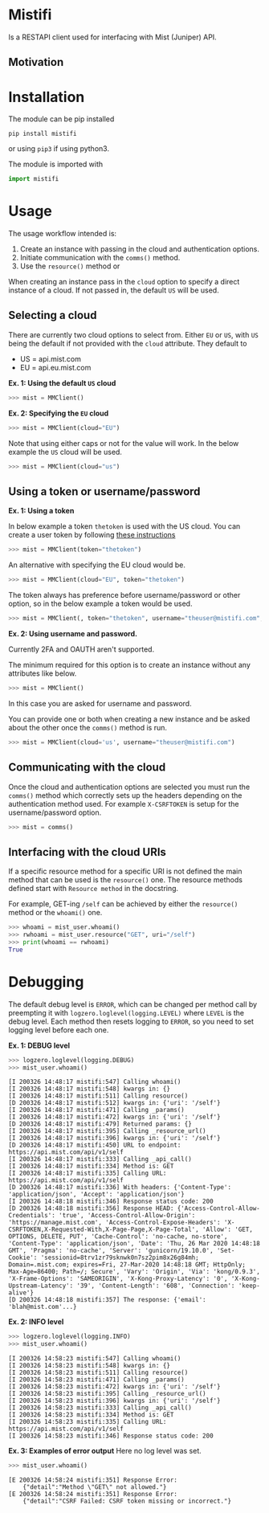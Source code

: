 # Mistifi

Is a RESTAPI client used for interfacing with Mist (Juniper) API.

## Motivation


# Installation

The module can be pip installed

```
pip install mistifi
```
or using `pip3` if using python3.

The module is imported with
```python
import mistifi
```

# Usage

The usage workflow intended is:
1. Create an instance with passing in the cloud and authentication options.
2. Initiate communication with the `comms()` method.
3. Use the `resource()` method or 

When creating an instance pass in the `cloud` option to specify a direct instance of a cloud. If not passed in, the default `US` will be used.

## Selecting a cloud
There are currently two cloud options to select from. Either `EU` or `US`, with `US` being the default if not provided with the `cloud` attribute.
They default to
- US = api.mist.com
- EU = api.eu.mist.com

**Ex. 1: Using the default `US` cloud**
```python
>>> mist = MMClient()
```
**Ex. 2: Specifying the `EU` cloud**
```python
>>> mist = MMClient(cloud="EU")
```
Note that using either caps or not for the value will work. In the below example the `US` cloud will be used.
```python
>>> mist = MMClient(cloud="us")
```
## Using a token or username/password

**Ex. 1: Using a token**

In below example a token `thetoken` is used with the US cloud. You can create a user token by following [these instructions](https://www.mist.com/documentation/using-postman/)
```python
>>> mist = MMClient(token="thetoken")
```
An alternative with specifying the EU cloud would be.
```python
>>> mist = MMClient(cloud="EU", token="thetoken")
```
The token always has preference before username/password or other option, so in the below example a token would be used.
```python
>>> mist = MMClient(, token="thetoken", username="theuser@mistifi.com", password="thepass")
```

**Ex. 2: Using username and password.**

Currently 2FA and OAUTH aren't supported.

The minimum required for this option is to create an instance without any attributes like below.
```python
>>> mist = MMClient()
```
In this case you are asked for username and password.

You can provide one or both when creating a new instance and be asked about the other once the `comms()` method is run.

```python
>>> mist = MMClient(cloud='us', username="theuser@mistifi.com")
```

## Communicating with the cloud
Once the cloud and authentication options are selected you must run the `comms()` method which correctly sets up the headers depending on the authentication method used. For example `X-CSRFTOKEN` is setup for the username/password option.
```python
>>> mist = comms()
```

## Interfacing with the cloud URIs
If a specific resource method for a specific URI is not defined the main method that can be used is the `resource()` one. The resource methods defined start with `Resource method` in the docstring.

For example, GET-ing `/self` can be achieved by either the `resource()` method or the `whoami()` one.
```python
>>> whoami = mist_user.whoami()
>>> rwhoami = mist_user.resource("GET", uri="/self")
>>> print(whoami == rwhoami)
True
```

# Debugging 

The default debug level is `ERROR`, which can be changed per method call by preempting it with `logzero.loglevel(logging.LEVEL)` where `LEVEL` is the debug level.
Each method then resets logging to `ERROR`, so you need to set logging level before each one.

**Ex. 1: DEBUG level**
```python
>>> logzero.loglevel(logging.DEBUG)
>>> mist_user.whoami()
```
```
[I 200326 14:48:17 mistifi:547] Calling whoami()
[I 200326 14:48:17 mistifi:548] kwargs in: {}
[I 200326 14:48:17 mistifi:511] Calling resource()
[D 200326 14:48:17 mistifi:512] kwargs in: {'uri': '/self'}
[I 200326 14:48:17 mistifi:471] Calling _params()
[I 200326 14:48:17 mistifi:472] kwargs in: {'uri': '/self'}
[D 200326 14:48:17 mistifi:479] Returned params: {}
[I 200326 14:48:17 mistifi:395] Calling _resource_url()
[I 200326 14:48:17 mistifi:396] kwargs in: {'uri': '/self'}
[D 200326 14:48:17 mistifi:450] URL to endpoint: https://api.mist.com/api/v1/self
[I 200326 14:48:17 mistifi:333] Calling _api_call()
[I 200326 14:48:17 mistifi:334] Method is: GET
[I 200326 14:48:17 mistifi:335] Calling URL: https://api.mist.com/api/v1/self
[D 200326 14:48:17 mistifi:336] With headers: {'Content-Type': 'application/json', 'Accept': 'application/json'}
[I 200326 14:48:18 mistifi:346] Response status code: 200
[D 200326 14:48:18 mistifi:356] Response HEAD: {'Access-Control-Allow-Credentials': 'true', 'Access-Control-Allow-Origin': 'https://manage.mist.com', 'Access-Control-Expose-Headers': 'X-CSRFTOKEN,X-Requested-With,X-Page-Page,X-Page-Total', 'Allow': 'GET, OPTIONS, DELETE, PUT', 'Cache-Control': 'no-cache, no-store', 'Content-Type': 'application/json', 'Date': 'Thu, 26 Mar 2020 14:48:18 GMT', 'Pragma': 'no-cache', 'Server': 'gunicorn/19.10.0', 'Set-Cookie': 'sessionid=8trv1zr79sknwk0n7sz2pim8x26g84mh; Domain=.mist.com; expires=Fri, 27-Mar-2020 14:48:18 GMT; HttpOnly; Max-Age=86400; Path=/; Secure', 'Vary': 'Origin', 'Via': 'kong/0.9.3', 'X-Frame-Options': 'SAMEORIGIN', 'X-Kong-Proxy-Latency': '0', 'X-Kong-Upstream-Latency': '39', 'Content-Length': '608', 'Connection': 'keep-alive'}
[D 200326 14:48:18 mistifi:357] The response: {'email': 'blah@mist.com'...}
```

**Ex. 2: INFO level**
```python
>>> logzero.loglevel(logging.INFO)
>>> mist_user.whoami()
```
```
[I 200326 14:58:23 mistifi:547] Calling whoami()
[I 200326 14:58:23 mistifi:548] kwargs in: {}
[I 200326 14:58:23 mistifi:511] Calling resource()
[I 200326 14:58:23 mistifi:471] Calling _params()
[I 200326 14:58:23 mistifi:472] kwargs in: {'uri': '/self'}
[I 200326 14:58:23 mistifi:395] Calling _resource_url()
[I 200326 14:58:23 mistifi:396] kwargs in: {'uri': '/self'}
[I 200326 14:58:23 mistifi:333] Calling _api_call()
[I 200326 14:58:23 mistifi:334] Method is: GET
[I 200326 14:58:23 mistifi:335] Calling URL: https://api.mist.com/api/v1/self
[I 200326 14:58:23 mistifi:346] Response status code: 200
```

**Ex. 3: Examples of error output**
Here no log level was set.
```python
>>> mist_user.whoami()
```
```
[E 200326 14:58:24 mistifi:351] Response Error:
    {"detail":"Method \"GET\" not allowed."}
[E 200326 14:58:24 mistifi:351] Response Error:
    {"detail":"CSRF Failed: CSRF token missing or incorrect."}
```











